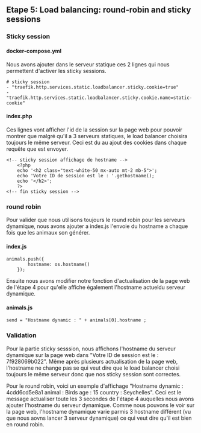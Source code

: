## Etape 5: Load balancing: round-robin and sticky sessions

### Sticky session
#### docker-compose.yml
Nous avons ajouter dans le serveur statique ces 2 lignes qui nous
permettent d'activer les sticky sessions.
```
# sticky session
- "traefik.http.services.static.loadbalancer.sticky.cookie=true"
- "traefik.http.services.static.loadbalancer.sticky.cookie.name=static-cookie"
```

#### index.php

Ces lignes vont afficher l'id de la session sur la page web pour
pouvoir montrer que malgré qu'il a 3 serveurs statiques, le load balancer
choisira toujours le même serveur. Ceci est du au ajout des cookies
dans chaque requête que est envoyer. 
```
<!-- sticky session affichage de hostname -->
    <?php
    echo '<h2 class="text-white-50 mx-auto mt-2 mb-5">';
    echo 'Votre ID de session est le : '.gethostname();
    echo '</h2>';
    ?>
<!-- fin sticky session -->
```

### round robin

Pour valider que nous utilisons toujours le round robin pour les serveurs
dynamique, nous avons ajouter a index.js l'envoie du hostname a chaque fois
que les animaux son générer.

#### index.js
```
animals.push({
        hostname: os.hostname()
    });
```

Ensuite nous avons modifier notre fonction d'actualisation de la page web
de l'étape 4 pour qu'elle affiche également l'hostname actueldu serveur 
dynamique.

#### animals.js
```
send = "Hostname dynamic : " + animals[0].hostname ;
```

### Validation

Pour la partie sticky sesssion, nous affichons l'hostname du serveur 
dynamique sur la page web dans "Votre ID de session est le : 7f928069b022".
Même après plusieurs actualisation de la page web, l'hostname ne change pas
se qui veut dire que le load balancer choisi toujours le même serveur donc que
nos sticky session sont correctes.

Pour le round robin, voici un exemple d'affichage 
"Hostname dynamic : 4cdd6cd5e8a1 animal : Birds age : 15 country : Seychelles".
Ceci est le message actualiser toute les 3 secondes de l'étape 4 auquelles nous
avons ajouter l'hostname du serveur dynamique. Comme nous pouvons le voir sur 
la page web, l'hostname dynamique varie parmis 3 hostname différent (vu que 
nous aovns lancer 3 serveur dynamique) ce qui veut dire qu'il est bien en 
round robin.



